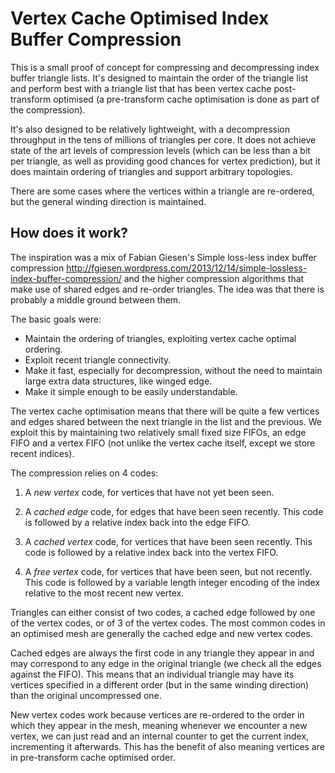 # Vertex Cache Optimised Index Buffer Compression

This is a small proof of concept for compressing and decompressing index buffer triangle lists. It's designed to maintain the order of the triangle list and perform best with a triangle list that has been vertex cache post-transform optimised (a pre-transform cache optimisation is done as part of the compression).

It's also designed to be relatively lightweight, with a decompression throughput in the tens of millions of triangles per core.  It does not achieve state of the art levels of compression levels (which can be less than a bit per triangle, as well as providing good chances for vertex prediction), but it does maintain ordering of triangles and support arbitrary topologies. 

There are some cases where the vertices within a triangle are re-ordered, but the general winding direction is maintained.

## How does it work?

The inspiration was a mix of Fabian Giesen's Simple loss-less index buffer compression http://fgiesen.wordpress.com/2013/12/14/simple-lossless-index-buffer-compression/ and
the higher compression algorithms that make use of shared edges and re-order triangles. The idea was that there is probably a middle ground between them.

The basic goals were:
* Maintain the ordering of triangles, exploiting vertex cache optimal ordering.
* Exploit recent triangle connectivity.
* Make it fast, especially for decompression, without the need to maintain large extra data structures, like winged edge.
* Make it simple enough to be easily understandable. 

The vertex cache optimisation means that there will be quite a few vertices and edges shared between the next triangle in the list and the previous. We exploit this by maintaining two relatively small fixed size FIFOs, an edge FIFO and a vertex FIFO (not unlike the vertex cache itself, except we store recent indices).

The compression relies on 4 codes: 

1. A _new vertex_ code, for vertices that have not yet been seen. 

2. A _cached edge_ code, for edges that have been seen recently. This code is followed by a relative index back into the edge FIFO.

3. A _cached vertex_ code, for vertices that have been seen recently. This code is followed by a relative index back into the vertex FIFO.

4. A _free vertex_ code, for vertices that have been seen, but not recently. This code is followed by a variable length integer encoding of the index relative to the most recent new vertex.

Triangles can either consist of two codes, a cached edge followed by one of the vertex codes, or of 3 of the vertex codes. The most common codes in an optimised mesh are generally the cached edge and new vertex codes.

Cached edges are always the first code in any triangle they appear in and may correspond to any edge in the original triangle (we check all the edges against the FIFO). This means that an individual triangle may have its vertices specified in a different order (but in the same winding direction) than the original uncompressed one.

New vertex codes work because vertices are re-ordered to the order in which they appear in the mesh, meaning whenever we encounter a new vertex, we can just read and an internal counter to get
the current index, incrementing it afterwards. This has the benefit of also meaning vertices are in pre-transform cache optimised order.

